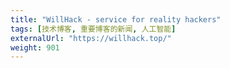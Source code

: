 ```yaml
---
title: "WillHack - service for reality hackers"
tags: [技术博客, 重要博客的新闻, 人工智能]
externalUrl: "https://willhack.top/"
weight: 901
---
```

